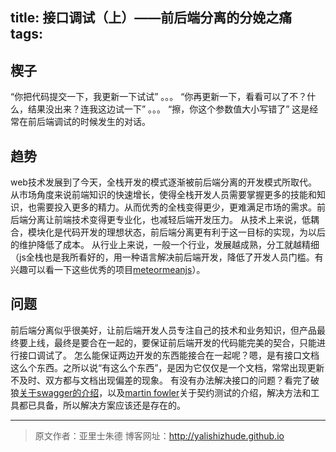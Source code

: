 title: 接口调试（上）——前后端分离的分娩之痛
tags: 
---
## 楔子
“你把代码提交一下，我更新一下试试”
。。。
“你再更新一下，看看可以了不？什么，结果没出来？连我这边试一下”
。。。
“擦，你这个参数值大小写错了”
这是经常在前后端调试的时候发生的对话。
<!-- more -->
## 趋势
web技术发展到了今天，全栈开发的模式逐渐被前后端分离的开发模式所取代。
从市场角度来说前端知识的快速增长，使得全栈开发人员需要掌握更多的技能和知识，也需要投入更多的精力。从而优秀的全栈变得更少，更难满足市场的需求。前后端分离让前端技术变得更专业化，也减轻后端开发压力。
从技术上来说，低耦合，模块化是代码开发的理想状态，前后端分离更有利于这一目标的实现，为以后的维护降低了成本。
从行业上来说，一般一个行业，发展越成熟，分工就越精细（js全栈也是我所看好的，用一种语言解决前后端开发，降低了开发人员门槛。有兴趣可以看一下这些优秀的项目[meteor](https://github.com/meteor/meteor)[meanjs](https://github.com/meanjs/mean)）。
## 问题
前后端分离似乎很美好，让前后端开发人员专注自己的技术和业务知识，但产品最终要上线，最终是要合在一起的，要保证前后端开发的代码能完美的契合，只能进行接口调试了。
怎么能保证两边开发的东西能接合在一起呢？嗯，是有接口文档这么个东西。之所以说“有这么个东西”，是因为它仅仅是一个文档，常常出现更新不及时、双方都与文档出现偏差的现象。
有没有办法解决接口的问题？看完了破狼[关于swagger的介绍](http://www.cnblogs.com/whitewolf/p/4686154.html)，以及[martin fowler](http://baike.baidu.com/link?url=4mWjIAhtru1TH5QHkXpBzB3vRWPb7uJFTDwavQdaZxGqoUXQ0-yy6I95Z3hZ0XRyUbyV3VhG1_LPZN5i8L8hg_)关于契约测试的介绍，解决方法和工具都已具备，所以解决方案应该还是存在的。

- - -  
>原文作者：亚里士朱德
>博客网址：http://yalishizhude.github.io